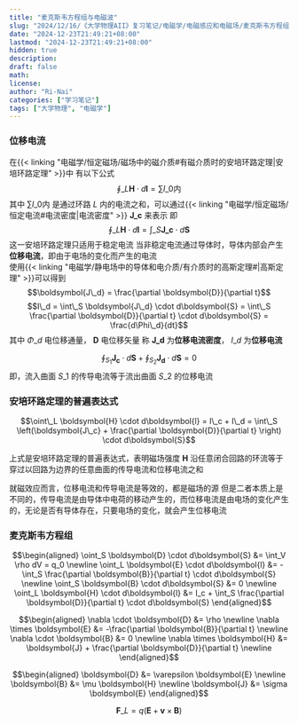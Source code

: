 ```yaml
---
title: "麦克斯韦方程组与电磁波"
slug: "2024/12/16/《大学物理AII》复习笔记/电磁学/电磁感应和电磁场/麦克斯韦方程组与电磁波"
date: "2024-12-23T21:49:21+08:00"
lastmod: "2024-12-23T21:49:21+08:00"
hidden: true
description:
draft: false
math:
license:
author: "Ri-Nai"
categories: ["学习笔记"]
tags: ["大学物理", "电磁学"]
---
```

### 位移电流
在{{< linking "电磁学/恒定磁场/磁场中的磁介质#有磁介质时的安培环路定理|安培环路定理" >}}中
有以下公式
$$\oint\_L \boldsymbol{H} \cdot d\boldsymbol{l} = \sum I\_{\text{0内}}$$
其中 $\sum I\_{\text{0内}}$ 是通过环路 $L$ 内的电流之和，可以通过{{< linking "电磁学/恒定磁场/恒定电流#电流密度|电流密度" >}} $\boldsymbol{J\_c}$ 来表示
即
$$\oint\_L \boldsymbol{H} \cdot d\boldsymbol{l} = \int\_S \boldsymbol{J\_c} \cdot d\boldsymbol{S}$$
这一安培环路定理只适用于稳定电流
当非稳定电流通过导体时，导体内部会产生**位移电流**，即由于电场的变化而产生的电流  
使用{{< linking "电磁学/静电场中的导体和电介质/有介质时的高斯定理#|高斯定理" >}}可以得到  
$$\boldsymbol{J\_d} = \frac{\partial \boldsymbol{D}}{\partial t}$$
$$I\_d = \int\_S \boldsymbol{J\_d} \cdot d\boldsymbol{S} = \int\_S \frac{\partial \boldsymbol{D}}{\partial t} \cdot d\boldsymbol{S} = \frac{d\Phi\_d}{dt}$$
其中 $\Phi\_d$ 电位移通量， $\boldsymbol{D}$ 电位移矢量
称 $\boldsymbol{J\_d}$ 为**位移电流密度**， $I\_d$ 为**位移电流**

$$\oint_{S_1} \boldsymbol{J_c}
\cdot d\boldsymbol{S} + \oint_{S_2} \boldsymbol{J_d} \cdot d\boldsymbol{S} = 0$$
即，流入曲面 $S\_1$ 的传导电流等于流出曲面 $S\_2$ 的位移电流

### 安培环路定理的普遍表达式
$$\oint\_L \boldsymbol{H} \cdot d\boldsymbol{l} = I\_c + I\_d = \int\_S \left(\boldsymbol{J\_c} + \frac{\partial \boldsymbol{D}}{\partial t} \right) \cdot d\boldsymbol{S}$$

上式是安培环路定理的普遍表达式，表明磁场强度 $\boldsymbol{H}$ 沿任意闭合回路的环流等于穿过以回路为边界的任意曲面的传导电流和位移电流之和

就磁效应而言，位移电流和传导电流是等效的，都是磁场的源
但是二者本质上是不同的，传导电流是由导体中电荷的移动产生的，而位移电流是由电场的变化产生的，无论是否有导体存在，只要电场的变化，就会产生位移电流

### 麦克斯韦方程组
$$\begin{aligned}
\oint_S \boldsymbol{D} \cdot d\boldsymbol{S} &= \int_V \rho dV = q_0  \newline 
\oint_L \boldsymbol{E} \cdot d\boldsymbol{l} &= -\int_S \frac{\partial \boldsymbol{B}}{\partial t} \cdot d\boldsymbol{S}  \newline 
\oint_S \boldsymbol{B} \cdot d\boldsymbol{S} &= 0  \newline 
\oint_L \boldsymbol{H} \cdot d\boldsymbol{l} &= I_c + \int_S \frac{\partial \boldsymbol{D}}{\partial t} \cdot d\boldsymbol{S}
\end{aligned}$$


$$\begin{aligned}
\nabla \cdot \boldsymbol{D} &= \rho  \newline 
\nabla \times \boldsymbol{E} &= -\frac{\partial \boldsymbol{B}}{\partial t}  \newline 
\nabla \cdot \boldsymbol{B} &= 0 \newline 
\nabla \times \boldsymbol{H} &= \boldsymbol{J} + \frac{\partial \boldsymbol{D}}{\partial t}  \newline 
\end{aligned}$$

$$\begin{aligned}
\boldsymbol{D} &= \varepsilon \boldsymbol{E}  \newline 
\boldsymbol{B} &= \mu \boldsymbol{H}  \newline 
\boldsymbol{J} &= \sigma \boldsymbol{E}
\end{aligned}$$

$$\boldsymbol{F}\_L = q(\boldsymbol{E} + \boldsymbol{v} \times \boldsymbol{B})$$
